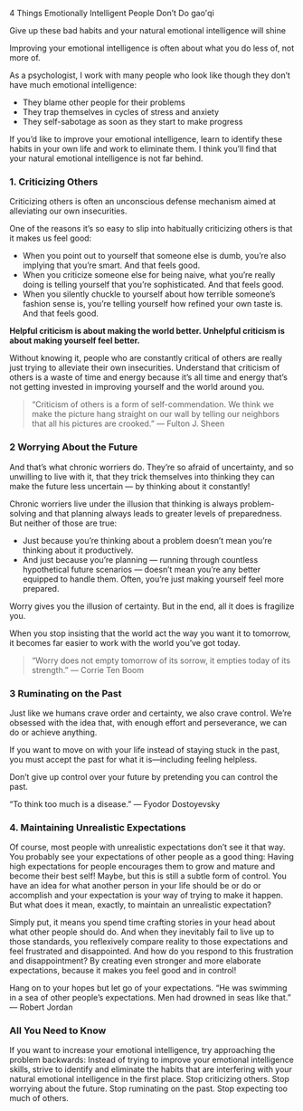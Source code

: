 4 Things Emotionally Intelligent People Don’t Do
gao'qi

Give up these bad habits and your natural emotional intelligence will shine

Improving your emotional intelligence is often about what you do less of, not more of.

As a psychologist, I work with many people who look like though they don’t have much emotional intelligence:
* They blame other people for their problems
* They trap themselves in cycles of stress and anxiety
* They self-sabotage as soon as they start to make progress

If you’d like to improve your emotional intelligence, learn to identify these habits in your own life and work to eliminate them. I think you’ll find that your natural emotional intelligence is not far behind.

### 1. Criticizing Others
Criticizing others is often an unconscious defense mechanism aimed at alleviating our own insecurities.

One of the reasons it’s so easy to slip into habitually criticizing others is that it makes us feel good:
* When you point out to yourself that someone else is dumb, you’re also implying that you’re smart. And that feels good.
* When you criticize someone else for being naive, what you’re really doing is telling yourself that you’re sophisticated. And that feels good.
* When you silently chuckle to yourself about how terrible someone’s fashion sense is, you’re telling yourself how refined your own taste is. And that feels good.

**Helpful criticism is about making the world better. Unhelpful criticism is about making yourself feel better.**

Without knowing it, people who are constantly critical of others are really just trying to alleviate their own insecurities.
Understand that criticism of others is a waste of time and energy because it’s all time and energy that’s not getting invested in improving yourself and the world around you.

>“Criticism of others is a form of self-commendation. We think we make the picture hang straight on our wall by telling our neighbors that all his pictures are crooked.”
― Fulton J. Sheen

### 2 Worrying About the Future
And that’s what chronic worriers do. They’re so afraid of uncertainty, and so unwilling to live with it, that they trick themselves into thinking they can make the future less uncertain — by thinking about it constantly!

Chronic worriers live under the illusion that thinking is always problem-solving and that planning always leads to greater levels of preparedness. But neither of those are true:
* Just because you’re thinking about a problem doesn’t mean you’re thinking about it productively.
* And just because you’re planning — running through countless hypothetical future scenarios — doesn’t mean you’re any better equipped to handle them. Often, you’re just making yourself feel more prepared.

Worry gives you the illusion of certainty. But in the end, all it does is fragilize you.

When you stop insisting that the world act the way you want it to tomorrow, it becomes far easier to work with the world you’ve got today.

>“Worry does not empty tomorrow of its sorrow, it empties today of its strength.”
>― Corrie Ten Boom

### 3  Ruminating on the Past
Just like we humans crave order and certainty, we also crave control. We’re obsessed with the idea that, with enough effort and perseverance, we can do or achieve anything.

If you want to move on with your life instead of staying stuck in the past, you must accept the past for what it is—including feeling helpless.

Don’t give up control over your future by pretending you can control the past.

“To think too much is a disease.”
― Fyodor Dostoyevsky


###  4. Maintaining Unrealistic Expectations
Of course, most people with unrealistic expectations don’t see it that way. You probably see your expectations of other people as a good thing: Having high expectations for people encourages them to grow and mature and become their best self!
Maybe, but this is still a subtle form of control. You have an idea for what another person in your life should be or do or accomplish and your expectation is your way of trying to make it happen.
But what does it mean, exactly, to maintain an unrealistic expectation?

Simply put, it means you spend time crafting stories in your head about what other people should do. And when they inevitably fail to live up to those standards, you reflexively compare reality to those expectations and feel frustrated and disappointed.
And how do you respond to this frustration and disappointment? By creating even stronger and more elaborate expectations, because it makes you feel good and in control!

Hang on to your hopes but let go of your expectations.
“He was swimming in a sea of other people’s expectations. Men had drowned in seas like that.”
― Robert Jordan


### All You Need to Know
If you want to increase your emotional intelligence, try approaching the problem backwards: Instead of trying to improve your emotional intelligence skills, strive to identify and eliminate the habits that are interfering with your natural emotional intelligence in the first place.
Stop criticizing others.
Stop worrying about the future.
Stop ruminating on the past.
Stop expecting too much of others.




